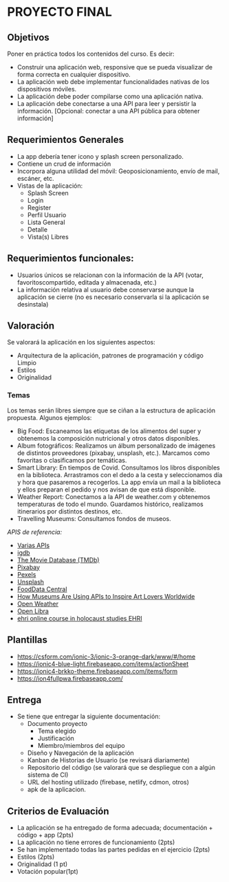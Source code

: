# PROYECTO FINAL

## Objetivos

Poner en práctica todos los contenidos del curso. Es decir:
- Construir una aplicación web, responsive que se pueda visualizar de forma correcta en cualquier dispositivo.
- La aplicación web debe implementar funcionalidades nativas de los dispositivos móviles.
- La aplicación debe poder compilarse como una aplicación nativa.
- La aplicación debe conectarse a una API para leer y persistir la información. [Opcional: conectar a una API pública para obtener información]

## Requerimientos Generales

- La app debería tener icono y splash screen personalizado. 
- Contiene un crud de información
- Incorpora alguna utilidad del móvil: Geoposicionamiento, envío de mail, escáner, etc.
- Vistas de la aplicación:
    - Splash Screen
    - Login
    - Register
    - Perfil Usuario
    - Lista General
    - Detalle
    - Vista(s) Libres
  
## Requerimientos funcionales:

- Usuarios únicos se relacionan con la información de la API (votar, favoritoscompartido, editada y almacenada, etc.)
- La información relativa al usuario debe conservarse aunque la aplicación se cierre (no es necesario conservarla si la aplicación se desinstala)

## Valoración

Se valorará la aplicación en los siguientes aspectos:
- Arquitectura de la aplicación, patrones de programación y código Limpio
- Estilos
- Originalidad

### Temas

Los temas serán libres siempre que se ciñan a la estructura de aplicación propuesta.
Algunos ejemplos:

- Big Food: Escaneamos las etiquetas de los alimentos del super y obtenemos la composición nutricional y otros datos disponibles.
- Album fotográficos: Realizamos un álbum personalizado de imágenes de distintos proveedores (pixabay, unsplash, etc.). Marcamos como favoritas o clasificamos por temáticas.
- Smart Library: En tiempos de Covid. Consultamos los libros disponibles en la biblioteca. Arrastramos con el dedo a la cesta y seleccionamos día y hora que pasaremos a recogerlos. La app envía un mail a la biblioteca y ellos preparan el pedido y nos avisan de que está disponible.
- Weather Report: Conectamos a la API de weather.com y obtenemos temperaturas de todo el mundo. Guardamos histórico, realizamos itinerarios por distintos destinos, etc.
- Travelling Museums: Consultamos fondos de museos.

_APIS de referencia:_

- [Varias APIs](https://any-api.com/)
- [igdb](https://api-docs.igdb.com/#about)
- [The Movie Database (TMDb)](https://developers.themoviedb.org/3)
- [Pixabay](https://pixabay.com/api/docs/)
- [Pexels](https://www.pexels.com/es-es/api/)
- [Unsplash](https://unsplash.com/developers)
- [FoodData Central](https://fdc.nal.usda.gov/api-guide.html)
- [How Museums Are Using APIs to Inspire Art Lovers Worldwide](https://nordicapis.com/how-museums-are-using-apis-to-inspire-art-lovers-worldwide/)
- [Open Weather](https://openweathermap.org/api)
- [Open Libra](https://openlibra.com/es/page/public-api)
- [ehri online course in holocaust studies EHRI](https://portal.ehri-project.eu/api/v1)

## Plantillas
  - https://csform.com/ionic-3/ionic-3-orange-dark/www/#/home
  - https://ionic4-blue-light.firebaseapp.com/items/actionSheet
  - https://ionic4-brkko-theme.firebaseapp.com/items/form
  - https://ion4fullpwa.firebaseapp.com/

## Entrega

- Se tiene que entregar la siguiente documentación:
  - Documento proyecto
    - Tema elegido
    - Justificación
    - Miembro/miembros del equipo
  - Diseño y Navegación de la aplicación
  - Kanban de Historias de Usuario (se revisará diariamente)
  - Repositorio del código (se valorará que se despliegue con a algún sistema de CI)
  - URL del hosting utilizado (firebase, netlify, cdmon, otros)
  - apk de la aplicacion.

## Criterios de Evaluación

- La aplicación se ha entregado de forma adecuada; documentación + código  + app (2pts)
- La aplicación no tiene errores de funcionamiento (2pts)
- Se han implementado todas las partes pedidas en el ejercicio (2pts)
- Estilos (2pts)
- Originalidad (1 pt)
- Votación popular(1pt)